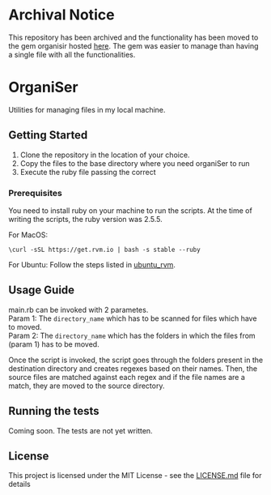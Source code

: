 # Archival Notice
This repository has been archived and the functionality has been moved to the gem organisir hosted [here](https://github.com/anujc4/organisir). The gem was easier to manage than having a single file with all the functionalities.

# OrganiSer

Utilities for managing files in my local machine.

## Getting Started

1. Clone the repository in the location of your choice.
2. Copy the files to the base directory where you need organiSer to run
3. Execute the ruby file passing the correct

### Prerequisites

You need to install ruby on your machine to run the scripts. At the time of writing the scripts, the ruby version was 2.5.5.

For MacOS:

```
\curl -sSL https://get.rvm.io | bash -s stable --ruby
```

For Ubuntu:
Follow the steps listed in [ubuntu_rvm](https://github.com/rvm/ubuntu_rvm).

## Usage Guide

main.rb can be invoked with 2 parametes.<br/>
Param 1: The `directory_name` which has to be scanned for files which have to moved.<br/>
Param 2: The `directory_name` which has the folders in which the files from (param 1) has to be moved.

Once the script is invoked, the script goes through the folders present in the destination directory and creates regexes based on their names. Then, the source files are matched against each regex and if the file names are a match, they are moved to the source directory.

## Running the tests

Coming soon. The tests are not yet written.

## License

This project is licensed under the MIT License - see the [LICENSE.md](LICENSE.md) file for details
